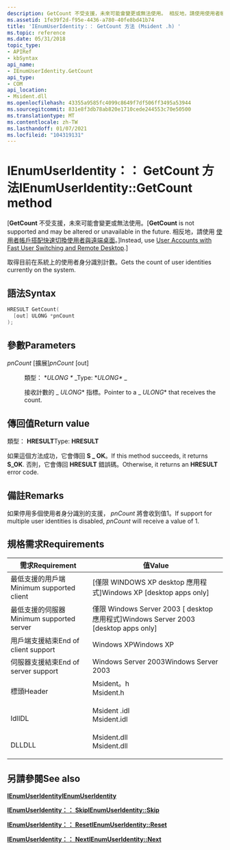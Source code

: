 ```yaml
---
description: GetCount 不受支援，未來可能會變更或無法使用。 相反地，請使用使用者帳戶搭配快速切換使用者與遠端桌面。
ms.assetid: 1fe39f2d-f95e-4436-a780-40fe8bd41b74
title: 'IEnumUserIdentity：： GetCount 方法 (Msident .h) '
ms.topic: reference
ms.date: 05/31/2018
topic_type:
- APIRef
- kbSyntax
api_name:
- IEnumUserIdentity.GetCount
api_type:
- COM
api_location:
- Msident.dll
ms.openlocfilehash: 43355a9585fc4099c8649f7df506ff3495a53944
ms.sourcegitcommit: 831e8f3db78ab820e1710cede244553c70e50500
ms.translationtype: MT
ms.contentlocale: zh-TW
ms.lasthandoff: 01/07/2021
ms.locfileid: "104319131"
---
```

# <a name="ienumuseridentitygetcount-method"></a><span data-ttu-id="94069-104">IEnumUserIdentity：： GetCount 方法</span><span class="sxs-lookup"><span data-stu-id="94069-104">IEnumUserIdentity::GetCount method</span></span>

<span data-ttu-id="94069-105">\[**GetCount** 不受支援，未來可能會變更或無法使用。</span><span class="sxs-lookup"><span data-stu-id="94069-105">\[**GetCount** is not supported and may be altered or unavailable in the future.</span></span> <span data-ttu-id="94069-106">相反地，請使用 [使用者帳戶搭配快速切換使用者與遠端桌面](fastuserswitching.md)。\]</span><span class="sxs-lookup"><span data-stu-id="94069-106">Instead, use [User Accounts with Fast User Switching and Remote Desktop](fastuserswitching.md).\]</span></span>

<span data-ttu-id="94069-107">取得目前在系統上的使用者身分識別計數。</span><span class="sxs-lookup"><span data-stu-id="94069-107">Gets the count of user identities currently on the system.</span></span>

## <a name="syntax"></a><span data-ttu-id="94069-108">語法</span><span class="sxs-lookup"><span data-stu-id="94069-108">Syntax</span></span>


```C++
HRESULT GetCount(
  [out] ULONG *pnCount
);
```



## <a name="parameters"></a><span data-ttu-id="94069-109">參數</span><span class="sxs-lookup"><span data-stu-id="94069-109">Parameters</span></span>

<dl> <dt>

<span data-ttu-id="94069-110">*pnCount* \[擴展\]</span><span class="sxs-lookup"><span data-stu-id="94069-110">*pnCount* \[out\]</span></span>
</dt> <dd>

<span data-ttu-id="94069-111">類型： \**ULONG \** _</span><span class="sxs-lookup"><span data-stu-id="94069-111">Type: \**ULONG\** _</span></span>

<span data-ttu-id="94069-112">接收計數的 _ *ULONG*\* 指標。</span><span class="sxs-lookup"><span data-stu-id="94069-112">Pointer to a _ *ULONG*\* that receives the count.</span></span>

</dd> </dl>

## <a name="return-value"></a><span data-ttu-id="94069-113">傳回值</span><span class="sxs-lookup"><span data-stu-id="94069-113">Return value</span></span>

<span data-ttu-id="94069-114">類型： **HRESULT**</span><span class="sxs-lookup"><span data-stu-id="94069-114">Type: **HRESULT**</span></span>

<span data-ttu-id="94069-115">如果這個方法成功，它會傳回 **S \_ OK**。</span><span class="sxs-lookup"><span data-stu-id="94069-115">If this method succeeds, it returns **S\_OK**.</span></span> <span data-ttu-id="94069-116">否則，它會傳回 **HRESULT** 錯誤碼。</span><span class="sxs-lookup"><span data-stu-id="94069-116">Otherwise, it returns an **HRESULT** error code.</span></span>

## <a name="remarks"></a><span data-ttu-id="94069-117">備註</span><span class="sxs-lookup"><span data-stu-id="94069-117">Remarks</span></span>

<span data-ttu-id="94069-118">如果停用多個使用者身分識別的支援， *pnCount* 將會收到值1。</span><span class="sxs-lookup"><span data-stu-id="94069-118">If support for multiple user identities is disabled, *pnCount* will receive a value of 1.</span></span>

## <a name="requirements"></a><span data-ttu-id="94069-119">規格需求</span><span class="sxs-lookup"><span data-stu-id="94069-119">Requirements</span></span>



| <span data-ttu-id="94069-120">需求</span><span class="sxs-lookup"><span data-stu-id="94069-120">Requirement</span></span> | <span data-ttu-id="94069-121">值</span><span class="sxs-lookup"><span data-stu-id="94069-121">Value</span></span> |
|-------------------------------------|----------------------------------------------------------------------------------------|
| <span data-ttu-id="94069-122">最低支援的用戶端</span><span class="sxs-lookup"><span data-stu-id="94069-122">Minimum supported client</span></span><br/> | <span data-ttu-id="94069-123">\[僅限 WINDOWS XP desktop 應用程式\]</span><span class="sxs-lookup"><span data-stu-id="94069-123">Windows XP \[desktop apps only\]</span></span><br/>                                            |
| <span data-ttu-id="94069-124">最低支援的伺服器</span><span class="sxs-lookup"><span data-stu-id="94069-124">Minimum supported server</span></span><br/> | <span data-ttu-id="94069-125">僅限 Windows Server 2003 \[ desktop 應用程式\]</span><span class="sxs-lookup"><span data-stu-id="94069-125">Windows Server 2003 \[desktop apps only\]</span></span><br/>                                   |
| <span data-ttu-id="94069-126">用戶端支援結束</span><span class="sxs-lookup"><span data-stu-id="94069-126">End of client support</span></span><br/>    | <span data-ttu-id="94069-127">Windows XP</span><span class="sxs-lookup"><span data-stu-id="94069-127">Windows XP</span></span><br/>                                                                  |
| <span data-ttu-id="94069-128">伺服器支援結束</span><span class="sxs-lookup"><span data-stu-id="94069-128">End of server support</span></span><br/>    | <span data-ttu-id="94069-129">Windows Server 2003</span><span class="sxs-lookup"><span data-stu-id="94069-129">Windows Server 2003</span></span><br/>                                                         |
| <span data-ttu-id="94069-130">標頭</span><span class="sxs-lookup"><span data-stu-id="94069-130">Header</span></span><br/>                   | <dl> <span data-ttu-id="94069-131"><dt>Msident。h</dt></span><span class="sxs-lookup"><span data-stu-id="94069-131"><dt>Msident.h</dt></span></span> </dl>   |
| <span data-ttu-id="94069-132">Idl</span><span class="sxs-lookup"><span data-stu-id="94069-132">IDL</span></span><br/>                      | <dl> <span data-ttu-id="94069-133"><dt>Msident .idl</dt></span><span class="sxs-lookup"><span data-stu-id="94069-133"><dt>Msident.idl</dt></span></span> </dl> |
| <span data-ttu-id="94069-134">DLL</span><span class="sxs-lookup"><span data-stu-id="94069-134">DLL</span></span><br/>                      | <dl> <span data-ttu-id="94069-135"><dt>Msident.dll</dt></span><span class="sxs-lookup"><span data-stu-id="94069-135"><dt>Msident.dll</dt></span></span> </dl> |



## <a name="see-also"></a><span data-ttu-id="94069-136">另請參閱</span><span class="sxs-lookup"><span data-stu-id="94069-136">See also</span></span>

<dl> <dt>

[<span data-ttu-id="94069-137">**IEnumUserIdentity**</span><span class="sxs-lookup"><span data-stu-id="94069-137">**IEnumUserIdentity**</span></span>](ienumuseridentity.md)
</dt> <dt>

[<span data-ttu-id="94069-138">**IEnumUserIdentity：： Skip**</span><span class="sxs-lookup"><span data-stu-id="94069-138">**IEnumUserIdentity::Skip**</span></span>](ienumuseridentity-skip.md)
</dt> <dt>

[<span data-ttu-id="94069-139">**IEnumUserIdentity：： Reset**</span><span class="sxs-lookup"><span data-stu-id="94069-139">**IEnumUserIdentity::Reset**</span></span>](ienumuseridentity-reset.md)
</dt> <dt>

[<span data-ttu-id="94069-140">**IEnumUserIdentity：： Next**</span><span class="sxs-lookup"><span data-stu-id="94069-140">**IEnumUserIdentity::Next**</span></span>](ienumuseridentity-next.md)
</dt> </dl>

 

 




